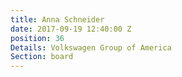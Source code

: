 ```yaml
---
title: Anna Schneider
date: 2017-09-19 12:40:00 Z
position: 36
Details: Volkswagen Group of America
Section: board
---
```


